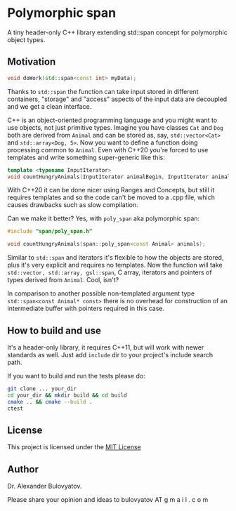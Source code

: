# Polymorphic span

A tiny header-only C++ library extending std::span concept for polymorphic object types. 

## Motivation

```C++
void doWork(std::span<const int> myData);
```

Thanks to ```std::span``` the function can take input stored in different containers, "storage" and "access" aspects of the input data are decoupled and we get a clean interface.

C++ is an object-oriented programming language and you might want to use objects, not just primitive types. Imagine you have classes ```Cat``` and ```Dog``` both are derived from ```Animal``` and can be stored as, say, ```std::vector<Cat>``` and ```std::array<Dog, 5>```. Now you want to define a function doing processing common to ```Animal```. Even with C++20 you're forced to use templates and write something super-generic like this:

```C++
template <typename InputIterator>
void countHungryAnimals(InputIterator animalBegin, InputIterator animalEnd);
```

With C++20 it can be done nicer using Ranges and Concepts, but still it requires templates and so the code can't be moved to a .cpp file, which causes drawbacks such as slow compilation.

Can we make it better? Yes, with ```poly_span``` aka polymorphic span:

```C++
#include "span/poly_span.h"

void countHungryAnimals(span::poly_span<const Animal> animals);
```

Similar to ```std::span``` and iterators it's flexible to how the objects are stored, plus it's very explicit and requires no templates. Now the function will take ```std::vector, std::array, gsl::span```, C array, iterators and pointers of types derived from ```Animal```. Cool, isn't?

In comparison to another possible non-templated argument type ```std::span<const Animal* const>``` there is no overhead for construction of an intermediate buffer with pointers required in this case.

## How to build and use

It's a header-only library, it requires C++11, but will work with newer standards as well. Just add ```include``` dir to your project's include search path.

If you want to build and run the tests please do:

```bash
git clone ... your_dir
cd your_dir && mkdir build && cd build
cmake .. && cmake --build .
ctest
```

## License

This project is licensed under the [MIT License](LICENSE.txt)

## Author

Dr. Alexander Bulovyatov.

Please share your opinion and ideas to bulovyatov AT g m a i l . c o m
